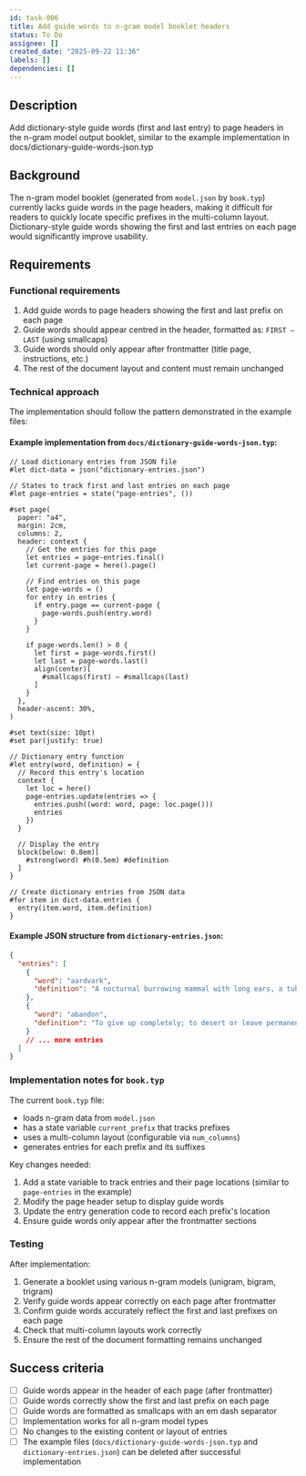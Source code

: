 ```yaml
---
id: task-006
title: Add guide words to n-gram model booklet headers
status: To Do
assignee: []
created_date: "2025-09-22 11:36"
labels: []
dependencies: []
---
```


## Description

<!-- SECTION:DESCRIPTION:BEGIN -->

Add dictionary-style guide words (first and last entry) to page headers in the
n-gram model output booklet, similar to the example implementation in
docs/dictionary-guide-words-json.typ

<!-- SECTION:DESCRIPTION:END -->

## Background

The n-gram model booklet (generated from `model.json` by `book.typ`) currently
lacks guide words in the page headers, making it difficult for readers to
quickly locate specific prefixes in the multi-column layout. Dictionary-style
guide words showing the first and last entries on each page would significantly
improve usability.

## Requirements

### Functional requirements

1. Add guide words to page headers showing the first and last prefix on each
   page
2. Guide words should appear centred in the header, formatted as: `FIRST — LAST`
   (using smallcaps)
3. Guide words should only appear after frontmatter (title page, instructions,
   etc.)
4. The rest of the document layout and content must remain unchanged

### Technical approach

The implementation should follow the pattern demonstrated in the example files:

#### Example implementation from `docs/dictionary-guide-words-json.typ`:

```typst
// Load dictionary entries from JSON file
#let dict-data = json("dictionary-entries.json")

// States to track first and last entries on each page
#let page-entries = state("page-entries", ())

#set page(
  paper: "a4",
  margin: 2cm,
  columns: 2,
  header: context {
    // Get the entries for this page
    let entries = page-entries.final()
    let current-page = here().page()

    // Find entries on this page
    let page-words = ()
    for entry in entries {
      if entry.page == current-page {
        page-words.push(entry.word)
      }
    }

    if page-words.len() > 0 {
      let first = page-words.first()
      let last = page-words.last()
      align(center)[
        #smallcaps(first) — #smallcaps(last)
      ]
    }
  },
  header-ascent: 30%,
)

#set text(size: 10pt)
#set par(justify: true)

// Dictionary entry function
#let entry(word, definition) = {
  // Record this entry's location
  context {
    let loc = here()
    page-entries.update(entries => {
      entries.push((word: word, page: loc.page()))
      entries
    })
  }

  // Display the entry
  block(below: 0.8em)[
    #strong(word) #h(0.5em) #definition
  ]
}

// Create dictionary entries from JSON data
#for item in dict-data.entries {
  entry(item.word, item.definition)
}
```

#### Example JSON structure from `dictionary-entries.json`:

```json
{
  "entries": [
    {
      "word": "aardvark",
      "definition": "A nocturnal burrowing mammal with long ears, a tubular snout, and a long extensible tongue, feeding on ants and termites. Native to Africa, these creatures can eat up to 50,000 insects in a single night."
    },
    {
      "word": "abandon",
      "definition": "To give up completely; to desert or leave permanently. The word derives from Old French 'abandoner', meaning to put under another's control. Can also refer to a complete lack of inhibition or restraint."
    }
    // ... more entries
  ]
}
```

### Implementation notes for `book.typ`

The current `book.typ` file:

- loads n-gram data from `model.json`
- has a state variable `current_prefix` that tracks prefixes
- uses a multi-column layout (configurable via `num_columns`)
- generates entries for each prefix and its suffixes

Key changes needed:

1. Add a state variable to track entries and their page locations (similar to
   `page-entries` in the example)
2. Modify the page header setup to display guide words
3. Update the entry generation code to record each prefix's location
4. Ensure guide words only appear after the frontmatter sections

### Testing

After implementation:

1. Generate a booklet using various n-gram models (unigram, bigram, trigram)
2. Verify guide words appear correctly on each page after frontmatter
3. Confirm guide words accurately reflect the first and last prefixes on each
   page
4. Check that multi-column layouts work correctly
5. Ensure the rest of the document formatting remains unchanged

## Success criteria

- [ ] Guide words appear in the header of each page (after frontmatter)
- [ ] Guide words correctly show the first and last prefix on each page
- [ ] Guide words are formatted as smallcaps with an em dash separator
- [ ] Implementation works for all n-gram model types
- [ ] No changes to the existing content or layout of entries
- [ ] The example files (`docs/dictionary-guide-words-json.typ` and
      `dictionary-entries.json`) can be deleted after successful implementation
